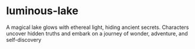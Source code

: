 # luminous-lake
A magical lake glows with ethereal light, hiding ancient secrets. Characters uncover hidden truths and embark on a journey of wonder, adventure, and self-discovery
